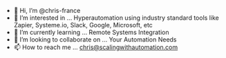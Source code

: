 - 👋 Hi, I’m @chris-france
- 👀 I’m interested in ... Hyperautomation using industry standard tools like Zapier, Systeme.io, Slack, Google, Microsoft, etc
- 🌱 I’m currently learning ... Remote Systems Integration
- 💞️ I’m looking to collaborate on ... Your Automation Needs
- 📫 How to reach me ... chris@scalingwithautomation.com

<!---
chris-france/chris-france is a ✨ special ✨ repository because its `README.md` (this file) appears on your GitHub profile.
You can click the Preview link to take a look at your changes.
--->
